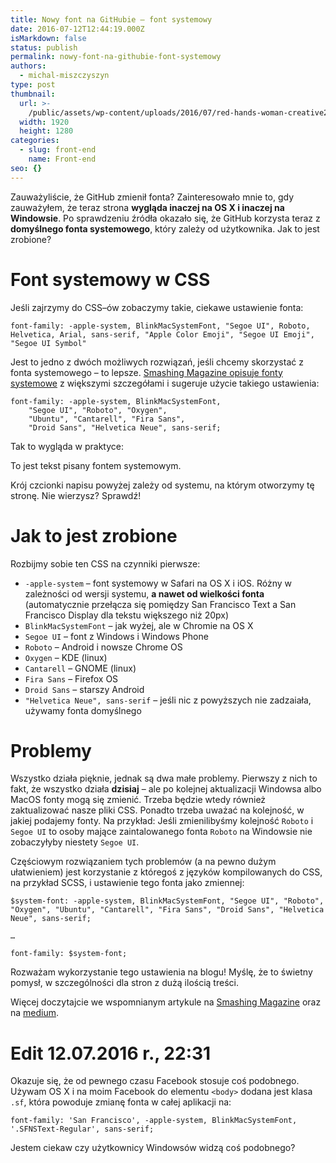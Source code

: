 ```yaml
---
title: Nowy font na GitHubie – font systemowy
date: 2016-07-12T12:44:19.000Z
isMarkdown: false
status: publish
permalink: nowy-font-na-githubie-font-systemowy
authors:
  - michal-miszczyszyn
type: post
thumbnail:
  url: >-
    /public/assets/wp-content/uploads/2016/07/red-hands-woman-creative2.jpg
  width: 1920
  height: 1280
categories:
  - slug: front-end
    name: Front-end
seo: {}
---
```


Zauważyliście, że GitHub zmienił fonta? Zainteresowało mnie to, gdy zauważyłem, że teraz strona <strong>wygląda inaczej na OS X i inaczej na Windowsie</strong>. Po sprawdzeniu źródła okazało się, że GitHub korzysta teraz z <strong>domyślnego fonta systemowego</strong>, który zależy od użytkownika. Jak to jest zrobione?</p>

<h1 id="fontsystemowywcss">Font systemowy w CSS</h1>

Jeśli zajrzymy do CSS–ów zobaczymy takie, ciekawe ustawienie fonta:

<pre><code class="language-css">font-family: -apple-system, BlinkMacSystemFont, "Segoe UI", Roboto, Helvetica, Arial, sans-serif, "Apple Color Emoji", "Segoe UI Emoji", "Segoe UI Symbol"  
</code></pre>

Jest to jedno z dwóch możliwych rozwiązań, jeśli chcemy skorzystać z fonta systemowego – to lepsze. <a href="https://www.smashingmagazine.com/2015/11/using-system-ui-fonts-practical-guide/">Smashing Magazine opisuje fonty systemowe</a> z większymi szczegółami i sugeruje użycie takiego ustawienia:

<pre><code class="language-css">font-family: -apple-system, BlinkMacSystemFont,  
    "Segoe UI", "Roboto", "Oxygen", 
    "Ubuntu", "Cantarell", "Fira Sans", 
    "Droid Sans", "Helvetica Neue", sans-serif;
</code></pre>

Tak to wygląda w praktyce:

<p style='font-family: -apple-system, BlinkMacSystemFont, "Segoe UI", "Roboto", "Oxygen", "Ubuntu", "Cantarell", "Fira Sans", "Droid Sans", "Helvetica Neue", sans-serif;'>To jest tekst pisany fontem systemowym.</p>

Krój czcionki napisu powyżej zależy od systemu, na którym otworzymy tę stronę. Nie wierzysz? Sprawdź!

<h1 id="jaktojestzrobione">Jak to jest zrobione</h1>

Rozbijmy sobie ten CSS na czynniki pierwsze:

<ul>
<li><code>-apple-system</code> – font systemowy w Safari na OS X i iOS. Różny w zależności od wersji systemu, <strong>a nawet od wielkości fonta</strong> (automatycznie przełącza się pomiędzy San Francisco Text a San Francisco Display dla tekstu większego niż 20px)</li>
<li><code>BlinkMacSystemFont</code> – jak wyżej, ale w Chromie na OS X</li>
<li><code>Segoe UI</code> – font z Windows i Windows Phone</li>
<li><code>Roboto</code> – Android i nowsze Chrome OS</li>
<li><code>Oxygen</code> – KDE (linux)</li>
<li><code>Cantarell</code> – GNOME (linux)</li>
<li><code>Fira Sans</code> – Firefox OS</li>
<li><code>Droid Sans</code> – starszy Android</li>
<li><code>"Helvetica Neue", sans-serif</code> – jeśli nic z powyższych nie zadzaiała, używamy fonta domyślnego</li>
</ul>

<h1 id="problemy">Problemy</h1>

Wszystko działa pięknie, jednak są dwa małe problemy. Pierwszy z nich to fakt, że wszystko działa <strong>dzisiaj</strong> – ale po kolejnej aktualizacji Windowsa albo MacOS fonty mogą się zmienić. Trzeba będzie wtedy również zaktualizować nasze pliki CSS. Ponadto trzeba uważać na kolejność, w jakiej podajemy fonty. Na przykład: Jeśli zmienilibyśmy kolejność <code>Roboto</code> i <code>Segoe UI</code> to osoby mające zaintalowanego fonta <code>Roboto</code> na Windowsie nie zobaczyłyby niestety <code>Segoe UI</code>.

Częściowym rozwiązaniem tych problemów (a na pewno dużym ułatwieniem) jest korzystanie z któregoś z języków kompilowanych do CSS, na przykład SCSS, i ustawienie tego fonta jako zmiennej:

<pre><code class="language-scss">$system-font: -apple-system, BlinkMacSystemFont, "Segoe UI", "Roboto", "Oxygen", "Ubuntu", "Cantarell", "Fira Sans", "Droid Sans", "Helvetica Neue", sans-serif;

…

font-family: $system-font;  
</code></pre>

Rozważam wykorzystanie tego ustawienia na blogu! Myślę, że to świetny pomysł, w szczególności dla stron z dużą ilością treści.

Więcej doczytajcie we wspomnianym artykule na <a href="https://www.smashingmagazine.com/2015/11/using-system-ui-fonts-practical-guide/">Smashing Magazine</a> oraz na <a href="https://medium.com/design/system-shock-6b1dc6d6596f">medium</a>.

<h1 id="edit12072016r2231">Edit 12.07.2016 r., 22:31</h1>

Okazuje się, że od pewnego czasu Facebook stosuje coś podobnego. Używam OS X i na moim Facebook do elementu <code>&lt;body&gt;</code> dodana jest klasa <code>.sf</code>, która powoduje zmianę fonta w całej aplikacji na:

<pre><code class="language-css">font-family: 'San Francisco', -apple-system, BlinkMacSystemFont, '.SFNSText-Regular', sans-serif;  
</code></pre>

Jestem ciekaw czy użytkownicy Windowsów widzą coś podobnego?
